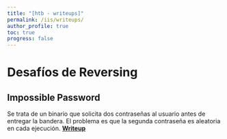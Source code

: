 ```yaml
---
title: "[htb - writeups]"
permalink: /iis/writeups/
author_profile: true
toc: true
progress: false
---
```


# Desafíos de Reversing

## Impossible Password

Se trata de un binario que solicita dos contraseñas al usuario antes de entregar la bandera.
El problema es que la segunda contraseña es aleatoria en cada ejecución. [**Writeup**](https://github.com/Carlosalpha1/CTF-writeups/blob/main/htb/challenges/htb-impossible-password.pdf)